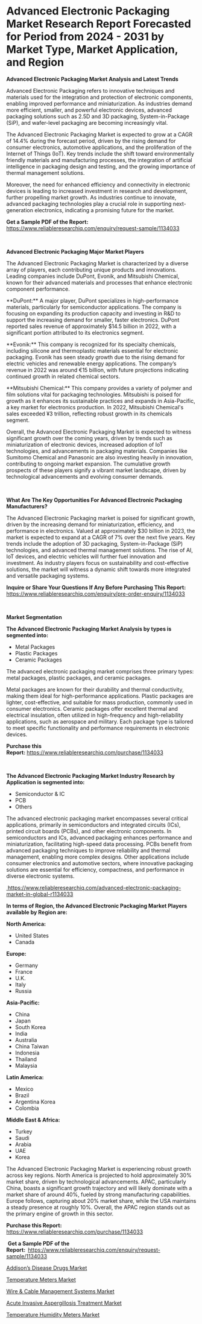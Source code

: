 <p><h1>Advanced Electronic Packaging Market Research Report Forecasted for Period from 2024 -  2031 by Market Type, Market Application, and Region</h1></p><p><strong>Advanced Electronic Packaging Market Analysis and Latest Trends</strong></p>
<p><p>Advanced Electronic Packaging refers to innovative techniques and materials used for the integration and protection of electronic components, enabling improved performance and miniaturization. As industries demand more efficient, smaller, and powerful electronic devices, advanced packaging solutions such as 2.5D and 3D packaging, System-in-Package (SiP), and wafer-level packaging are becoming increasingly vital.</p><p>The Advanced Electronic Packaging Market is expected to grow at a CAGR of 14.4% during the forecast period, driven by the rising demand for consumer electronics, automotive applications, and the proliferation of the Internet of Things (IoT). Key trends include the shift toward environmentally friendly materials and manufacturing processes, the integration of artificial intelligence in packaging design and testing, and the growing importance of thermal management solutions. </p><p>Moreover, the need for enhanced efficiency and connectivity in electronic devices is leading to increased investment in research and development, further propelling market growth. As industries continue to innovate, advanced packaging technologies play a crucial role in supporting next-generation electronics, indicating a promising future for the market.</p></p>
<p><strong>Get a Sample PDF of the Report:&nbsp;</strong> <a href="https://www.reliableresearchiq.com/enquiry/request-sample/1134033?utm_campaign=99&utm_medium=2&utm_source=Github&utm_content=ia&utm_term=08102024&utm_id=advanced-electronic-packaging">https://www.reliableresearchiq.com/enquiry/request-sample/1134033</a></p>
<p>&nbsp;</p>
<p><strong>Advanced Electronic Packaging Major Market Players</strong></p>
<p><p>The Advanced Electronic Packaging Market is characterized by a diverse array of players, each contributing unique products and innovations. Leading companies include DuPont, Evonik, and Mitsubishi Chemical, known for their advanced materials and processes that enhance electronic component performance.</p><p>**DuPont:** A major player, DuPont specializes in high-performance materials, particularly for semiconductor applications. The company is focusing on expanding its production capacity and investing in R&D to support the increasing demand for smaller, faster electronics. DuPont reported sales revenue of approximately $14.5 billion in 2022, with a significant portion attributed to its electronics segment.</p><p>**Evonik:** This company is recognized for its specialty chemicals, including silicone and thermoplastic materials essential for electronic packaging. Evonik has seen steady growth due to the rising demand for electric vehicles and renewable energy applications. The company’s revenue in 2022 was around €15 billion, with future projections indicating continued growth in related chemical sectors.</p><p>**Mitsubishi Chemical:** This company provides a variety of polymer and film solutions vital for packaging technologies. Mitsubishi is poised for growth as it enhances its sustainable practices and expands in Asia-Pacific, a key market for electronics production. In 2022, Mitsubishi Chemical's sales exceeded ¥3 trillion, reflecting robust growth in its chemicals segment.</p><p>Overall, the Advanced Electronic Packaging Market is expected to witness significant growth over the coming years, driven by trends such as miniaturization of electronic devices, increased adoption of IoT technologies, and advancements in packaging materials. Companies like Sumitomo Chemical and Panasonic are also investing heavily in innovation, contributing to ongoing market expansion. The cumulative growth prospects of these players signify a vibrant market landscape, driven by technological advancements and evolving consumer demands.</p></p>
<p>&nbsp;</p>
<p><strong>What Are The Key Opportunities For Advanced Electronic Packaging Manufacturers?</strong></p>
<p><p>The Advanced Electronic Packaging market is poised for significant growth, driven by the increasing demand for miniaturization, efficiency, and performance in electronics. Valued at approximately $30 billion in 2023, the market is expected to expand at a CAGR of 7% over the next five years. Key trends include the adoption of 3D packaging, System-in-Package (SiP) technologies, and advanced thermal management solutions. The rise of AI, IoT devices, and electric vehicles will further fuel innovation and investment. As industry players focus on sustainability and cost-effective solutions, the market will witness a dynamic shift towards more integrated and versatile packaging systems.</p></p>
<p><strong>Inquire or Share Your Questions If Any Before Purchasing This Report:</strong> <a href="https://www.reliableresearchiq.com/enquiry/pre-order-enquiry/1134033?utm_campaign=99&utm_medium=2&utm_source=Github&utm_content=ia&utm_term=08102024&utm_id=advanced-electronic-packaging">https://www.reliableresearchiq.com/enquiry/pre-order-enquiry/1134033</a></p>
<p>&nbsp;</p>
<p><strong>Market Segmentation</strong></p>
<p><strong>The Advanced Electronic Packaging Market Analysis by types is segmented into:</strong></p>
<p><ul><li>Metal Packages</li><li>Plastic Packages</li><li>Ceramic Packages</li></ul></p>
<p><p>The advanced electronic packaging market comprises three primary types: metal packages, plastic packages, and ceramic packages. </p><p>Metal packages are known for their durability and thermal conductivity, making them ideal for high-performance applications. Plastic packages are lighter, cost-effective, and suitable for mass production, commonly used in consumer electronics. Ceramic packages offer excellent thermal and electrical insulation, often utilized in high-frequency and high-reliability applications, such as aerospace and military. Each package type is tailored to meet specific functionality and performance requirements in electronic devices.</p></p>
<p><strong>Purchase this Report:&nbsp;</strong><a href="https://www.reliableresearchiq.com/purchase/1134033?utm_campaign=99&utm_medium=2&utm_source=Github&utm_content=ia&utm_term=08102024&utm_id=advanced-electronic-packaging">https://www.reliableresearchiq.com/purchase/1134033</a></p>
<p>&nbsp;</p>
<p><strong>The Advanced Electronic Packaging Market Industry Research by Application is segmented into:</strong></p>
<p><ul><li>Semiconductor & IC</li><li>PCB</li><li>Others</li></ul></p>
<p><p>The advanced electronic packaging market encompasses several critical applications, primarily in semiconductors and integrated circuits (ICs), printed circuit boards (PCBs), and other electronic components. In semiconductors and ICs, advanced packaging enhances performance and miniaturization, facilitating high-speed data processing. PCBs benefit from advanced packaging techniques to improve reliability and thermal management, enabling more complex designs. Other applications include consumer electronics and automotive sectors, where innovative packaging solutions are essential for efficiency, compactness, and performance in diverse electronic systems.</p></p>
<p><a href="https://www.reliableresearchiq.com/advanced-electronic-packaging-market-in-global-r1134033?utm_campaign=99&utm_medium=2&utm_source=Github&utm_content=ia&utm_term=08102024&utm_id=advanced-electronic-packaging">&nbsp;https://www.reliableresearchiq.com/advanced-electronic-packaging-market-in-global-r1134033</a></p>
<p><strong>In terms of Region, the Advanced Electronic Packaging Market Players available by Region are:</strong></p>
<p>
    <p> <strong> North America: </strong>
        <ul>
            <li>United States</li>
            <li>Canada</li>
        </ul>
        </p> 
    <p> <strong> Europe: </strong>
        <ul>
            <li>Germany</li>
            <li>France</li>
            <li>U.K.</li>
            <li>Italy</li>
            <li>Russia</li>
        </ul>
        </p> 
    <p> <strong> Asia-Pacific: </strong>
        <ul>
            <li>China</li>
            <li>Japan</li>
            <li>South Korea</li>
            <li>India</li>
            <li>Australia</li>
            <li>China Taiwan</li>
            <li>Indonesia</li>
            <li>Thailand</li>
            <li>Malaysia</li>
        </ul>
        </p> 
    <p> <strong> Latin America: </strong>
        <ul>
            <li>Mexico</li>
            <li>Brazil</li>
            <li>Argentina Korea</li>
            <li>Colombia</li>
        </ul>
        </p> 
    <p> <strong> Middle East & Africa: </strong>
        <ul>
            <li>Turkey</li>
            <li>Saudi</li>
            <li>Arabia</li>
            <li>UAE</li>
            <li>Korea</li>
        </ul>
    </p>
    </p>
<p><p>The Advanced Electronic Packaging Market is experiencing robust growth across key regions. North America is projected to hold approximately 30% market share, driven by technological advancements. APAC, particularly China, boasts a significant growth trajectory and will likely dominate with a market share of around 40%, fueled by strong manufacturing capabilities. Europe follows, capturing about 20% market share, while the USA maintains a steady presence at roughly 10%. Overall, the APAC region stands out as the primary engine of growth in this sector.</p></p>
<p><strong>Purchase this Report: </strong><a href="https://www.reliableresearchiq.com/purchase/1134033?utm_campaign=99&utm_medium=2&utm_source=Github&utm_content=ia&utm_term=08102024&utm_id=advanced-electronic-packaging">https://www.reliableresearchiq.com/purchase/1134033</a></p>
<p>&nbsp;<strong>Get a Sample PDF of the Report:&nbsp;&nbsp;</strong><a href="https://www.reliableresearchiq.com/enquiry/request-sample/1134033?utm_campaign=99&utm_medium=2&utm_source=Github&utm_content=ia&utm_term=08102024&utm_id=advanced-electronic-packaging">https://www.reliableresearchiq.com/enquiry/request-sample/1134033</a></p>
<p><strong></strong></p>
<p><p><a href="https://github.com/ElviraDur475/Market-Research-Report-List-1/blob/main/addisons-disease-drugs-market.md?utm_campaign=99&utm_medium=2&utm_source=Github&utm_content=ia&utm_term=08102024&utm_id=advanced-electronic-packaging">Addison’s Disease Drugs Market</a></p><p><a href="https://www.linkedin.com/pulse/temperature-meters-market-global-regional-analysis-focus-region-aqecc?utm_campaign=99&utm_medium=2&utm_source=Github&utm_content=ia&utm_term=08102024&utm_id=advanced-electronic-packaging">Temperature Meters Market</a></p><p><a href="https://issuu.com/reportprime-2/docs/wire-cable-management-systems-marke_491ac8bef1e690?utm_campaign=99&utm_medium=2&utm_source=Github&utm_content=ia&utm_term=08102024&utm_id=advanced-electronic-packaging">Wire & Cable Management Systems Market</a></p><p><a href="https://github.com/Sidorelashyti476/Market-Research-Report-List-1/blob/main/acute-invasive-aspergillosis-treatment-market.md?utm_campaign=99&utm_medium=2&utm_source=Github&utm_content=ia&utm_term=08102024&utm_id=advanced-electronic-packaging">Acute Invasive Aspergillosis Treatment Market</a></p><p><a href="https://www.linkedin.com/pulse/global-temperature-humidity-meters-market-sector2024-2031-minbc?utm_campaign=99&utm_medium=2&utm_source=Github&utm_content=ia&utm_term=08102024&utm_id=advanced-electronic-packaging">Temperature Humidity Meters Market</a></p></p>